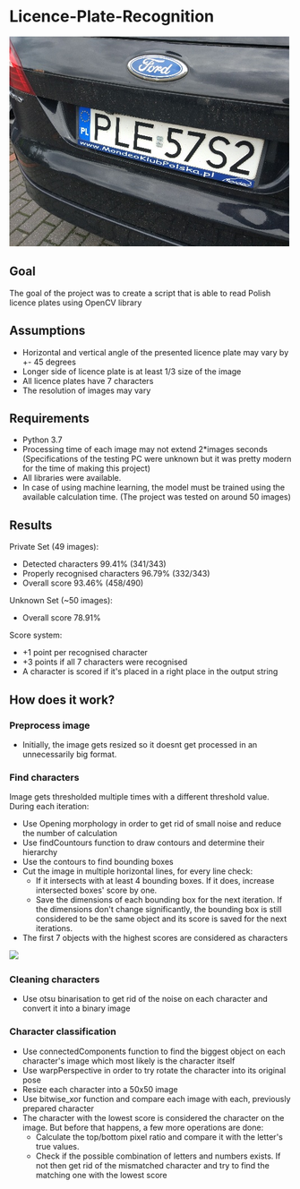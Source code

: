 # Licence-Plate-Recognition
![](img/plate.jpg)
## Goal
The goal of the project was to create a script that is able to read Polish licence plates using OpenCV library
## Assumptions
* Horizontal and vertical angle of the presented licence plate may vary by +- 45 degrees
* Longer side of licence plate is at least 1/3 size of the image
* All licence plates have 7 characters
* The resolution of images may vary

## Requirements
* Python 3.7
* Processing time of each image may not extend 2\*images seconds (Specifications of the testing PC were unknown but it was pretty modern for the time of making this project)
* All libraries were available.
* In case of using machine learning, the model must be trained using the available calculation time. (The project was tested on around 50 images)

## Results
Private Set (49 images):
* Detected characters 99.41% (341/343)
* Properly recognised characters 96.79% (332/343)
* Overall score 93.46% (458/490)

Unknown Set (~50 images):
* Overall score 78.91%

Score system:
* +1 point per recognised character
* +3 points if all 7 characters were recognised
* A character is scored if it's placed in a right place in the output string

## How does it work?
### Preprocess image
* Initially, the image gets resized so it doesnt get processed in an unnecessarily big format.
### Find characters
Image gets thresholded multiple times with a different threshold value. During each iteration:
* Use Opening morphology in order to get rid of small noise and reduce the number of calculation
* Use findCountours function to draw contours and determine their hierarchy
* Use the contours to find bounding boxes
* Cut the image in multiple horizontal lines, for every line check:
  * If it intersects with at least 4 bounding boxes. If it does, increase intersected boxes' score by one.
  * Save the dimensions of each bounding box for the next iteration. If the dimensions don't change significantly, the bounding box is still considered to be the same object and its score is saved for the next iterations. 
* The first 7 objects with the highest scores are considered as characters

![](img/54m7dp.gif)

### Cleaning characters
* Use otsu binarisation to get rid of the noise on each character and convert it into a binary image

### Character classification
* Use connectedComponents function to find the biggest object on each character's image which most likely is the character itself
* Use warpPerspective in order to try rotate the character into its original pose
* Resize each character into a 50x50 image
* Use bitwise_xor function and compare each image with each, previously prepared character
* The character with the lowest score is considered the character on the image. But before that happens, a few more operations are done:
  * Calculate the top/bottom pixel ratio and compare it with the letter's true values.
  * Check if the possible combination of letters and numbers exists. If not then get rid of the mismatched character and try to find the matching one with the lowest score

